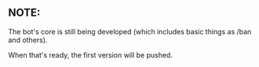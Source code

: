 ## NOTE:
The bot's core is still being developed (which includes basic things as /ban and others).

When that's ready, the first version will be pushed.
